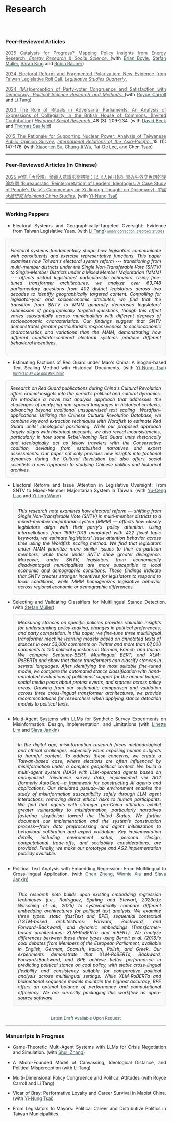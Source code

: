 # Research



<br/><br/>



<div style="text-align: left">


### Peer-Reviewed Articles 

<div style="text-align: justify">

<a href="https://doi.org/10.1016/j.erss.2025.103955" target="_blank" style="color: #515151;"> 2025 Catalysts for Progress? Mapping Policy Insights from Energy Research. </a>  <a href="https://www.sciencedirect.com/journal/energy-research-and-social-science" target="_blank" style="color: #515151;">  _Energy Research & Social Science_. </a>  (with <u><a href="https://brianpaulboyle.com" style="color: #2F4F4F;">Brian Boyle</a></u>, 
<u><a href="https://muellerstefan.net" style="color: #2F4F4F;">Stefan Müller</a></u>, <u><a href="https://sarahaking.net" style="color: #2F4F4F;">Sarah King</a></u> and <u><a href="https://robinrauner.com" style="color: #2F4F4F;">Robin Rauner</a></u>)<br>


<a href="https://onlinelibrary.wiley.com/doi/full/10.1111/lsq.12459" target="_blank" style="color: #515151;"> 2024 Electoral Reform and Fragmented Polarization: New Evidence from Taiwan Legislative Roll Call.</a>  <a href="https://onlinelibrary.wiley.com/journal/19399162" target="_blank" style="color: #515151;">  _Legislative Studies Quarterly_. </a>  <br>

<a href="https://www.cambridge.org/core/journals/political-science-research-and-methods/article/misperception-of-party-congruence-and-satisfaction-with-democracy/48E409867105FD3737126E6FA05F13ED" target="_blank" style="color: #515151;"> 2024 (_Mis_)perception of Party-voter Congruence and Satisfaction with Democracy. </a> </a> <a href="https://www.cambridge.org/core/journals/political-science-research-and-methods" target="_blank" style="color: #515151;">  _Political Science Research and Methods_. </a> (with <u><a href="#" style="color: #2F4F4F;">Royce Carroll</a></u> and <u><a href="https://sites.google.com/view/litang2020" style="color: #2F4F4F;">Li Tang</a></u>) <br>

<a href="https://www.jstor.org/stable/27221360" target="_blank" style="color: #515151;"> 2023 The Role of Rituals in Adversarial Parliaments: An Analysis of Expressions of Collegiality in the British House of Commons. (Invited Contribution)</a>  <a href="https://www.gesis.org/en/hsr" target="_blank" style="color: #515151;">  _Historical Social Research_. </a> 48 (3): 209-234. (with <u><a href="https://www.uni-bamberg.de/comparpol/lehrstuhlteam/david-beck/" style="color: #2F4F4F;">David Beck</a></u> and <u><a href="https://www.uni-bamberg.de/vp-forschung/" style="color: #2F4F4F;">Thomas Saalfeld</a></u>)<br>

<a href="https://academic.oup.com/irap/article-abstract/15/1/147/2937074?redirectedFrom=fulltext" target="_blank" style="color: #515151;">2015 The Rationale for Supporting Nuclear Power: Analysis of Taiwanese Public Opinion Survey.</a>  <a href="https://academic.oup.com/irap" target="_blank" style="color: #515151;">  _International Relations of the Asia-Pacific_. </a>
 15 (1): 147-176. (with <u><a href="https://scholar.google.com/citations?user=RIYMCiwAAAAJ&hl=en" style="color: #2F4F4F;">Xiaochen Su</a></u>, <u><a href="https://www.ipsas.sinica.edu.tw/en/研究人員/吳重禮/" style="color: #2F4F4F;">Chung-li Wu</a></u>, Tai-De Lee, and Chen Tsao) <br>



---


### Peer-Reviewed Articles (in Chinese)

<a href="https://toaj.stpi.niar.org.tw/index/journal/volume/article/4b1141f9969effc90196a8f041000240" target="_blank" style="color: #515151;"> 2025 官僚「再詮釋」領導人意識形態初探：以《人民日報》習近平外交思想的評論為例  (Bureaucratic ‘Reinterpretation’ of Leaders’ Ideologies: A Case Study of People's Daily's Commentary on Xi Jinping Thought on Diplomacy). </a> <a href="http://mcs.nccu.edu.tw/CHINA_Eng/editor.html" target="_blank" style="color: #515151;">_中國大陸研究 Mainland China Studies_.</a>  (with <u><a href="https://www.ipsas.sinica.edu.tw/wp-content/uploads/2023/03/蔡儀儂CV_202303-1-1.pdf" style="color: #2F4F4F;">Yi-Nung Tsai</a></u>) 

<!-- <br/> -->
</div>

---

### Working Pappers

<div style="text-align: justify">

- Electoral Systems and Geographically-Targeted Oversight: Evidence from Taiwan Legislative Yuan. (with <u><a href="https://sites.google.com/view/litang2020" style="color: #2F4F4F;">Li Tang</a></u>) <span style="font-size: 11px;"> 
  <a href="https://www.dropbox.com/scl/fi/ppxruc9jgwrlnwdnoxaxb/Electoral_Systems_and_Geographically_Targeted.pdf?rlkey=pg9owrhasrancnqvbrghcdclb&dl=0" 
     style="color: #2F4F4F;" target="_blank">
     <u>_Minor correction, Electoral Studies_</u> 
  </a>
</span>
   <div style="border: 1px solid #ddd; padding: 15px; margin: 10px 0; border-radius: 5px; background-color: #f9f9f9; font-style: italic;">

   Electoral systems fundamentally shape how legislators communicate with constituents and exercise representative functions. This paper examines how Taiwan's electoral system reform --- transitioning from multi-member districts under the Single Non-Transferable Vote (SNTV) to Single-Member Districts under a Mixed Member Majoritarian (MMM) --- affects district legislators' particularistic behaviors. Using fine-tuned transformer architectures, we analyze over 63,748 parliamentary questions from 402 district legislators across two decades to identify geographically targeted content. Controlling for legislator-year and socioeconomic attributes, we find that the transition from SNTV to MMM generally decreases legislators' submission of geographically targeted questions, though this effect varies substantially across municipalities with different degrees of socioeconomic characteristics. Our findings suggest that SNTV demonstrates greater particularistic responsiveness to socioeconomic characteristics and variations than the MMM, demonstrating how different candidate-centered electoral systems produce different behavioral incentives.

   </div>

<!--  
<a href="https://www.dropbox.com/scl/fi/ppxruc9jgwrlnwdnoxaxb/Electoral_Systems_and_Geographically_Targeted.pdf?rlkey=pg9owrhasrancnqvbrghcdclb&st=i5sgiejd&dl=0" 
     style="color: #2F4F4F;" target="_blank">__[PDF]__</a> -->

- Estimating Factions of Red Guard under Mao's China: A Slogan-based Text Scaling Method with Historical Documents. (with <u><a href="https://www.ipsas.sinica.edu.tw/wp-content/uploads/2023/03/蔡儀儂CV_202303-1-1.pdf" style="color: #2F4F4F;">Yi-Nung Tsai</a></u>) <span style="font-size: 11px;"> 
  <a href="https://www.dropbox.com/scl/fi/qgnvl3w1y5hbsaq168blb/Estimating_Factions_of_Red_Guard_under_Mao_s_China.pdf?rlkey=c6bxr3o3di34vooivgjb2blcf&dl=0" 
     style="color: #2F4F4F;" target="_blank">
    <u>_Invited to Revise and Resubmit_</u>
  </a>
</span>
   <div style="border: 1px solid #ddd; padding: 15px; margin: 10px 0; border-radius: 5px; background-color: #f9f9f9; font-style: italic;">
   Research on Red Guard publications during China's Cultural Revolution offers crucial insights into the period's political and cultural dynamics. We introduce a novel text analysis approach that addresses the challenges of analyzing non-spaced languages in historical contexts, advancing beyond traditional unsupervised text scaling –Wordfish– applications. Utilizing the Chinese Cultural Revolution Database, we combine keyword extraction techniques with Wordfish to estimate Red Guard units' ideological positioning. While our proposed approach largely aligns with historical accounts, we also reveal inconsistencies, particularly in how some Rebel-leaning Red Guard units rhetorically and ideologically act as fellow travelers with the Conservative coalition, deviating from established narratives and expert assessments. Our paper not only provides new insights into factional dynamics during the Cultural Revolution but also offers social scientists a new approach to studying Chinese politics and historical archives.
   </div>

</div>


<div style="text-align: justify">
 
-  Electoral Reform and Issue Attention in Legislative Oversight: From SNTV to Mixed-Member Majoritarian System in Taiwan. (with <u><a href="https://sites.google.com/view/calvin-yuceng-liao/home" style="color: #2F4F4F;">Yu-Ceng Liao</a></u> and <u><a href="https://yitingw.com" style="color: #2F4F4F;">Yi-ting Wang</a></u>) <br>

   <div style="border: 1px solid #ddd; padding: 15px; margin: 10px 0; border-radius: 5px; background-color: #f9f9f9; font-style: italic;">
   This research note examines how electoral reform — shifting from Single Non-Transferable Vote (SNTV) in multi-member districts to a mixed-member majoritarian system (MMM) — affects how closely legislators align with their party's policy attention. Using interpellations from 1999-2019 annotated with 422 fixed topic keywords, we estimate legislators' issue attention behavior across time using the Wordfish scaling method. We find that legislators under MMM prioritize more similar issues to their co-partisan members, while those under SNTV show greater divergence. Moreover, under SNTV, legislators from economically disadvantaged municipalities are more susceptible to local economic and demographic conditions. These findings indicate that SNTV creates stronger incentives for legislators to respond to local conditions, while MMM homogenizes legislative behavior across regional economic or demographic differences.
   </div>

- Selecting and Validating Classifiers for Multilingual Stance Detection. (with <u><a href="https://muellerstefan.net" style="color: #2F4F4F;">Stefan Müller</a></u>) <br>

   <div style="border: 1px solid #ddd; padding: 15px; margin: 10px 0; border-radius: 5px; background-color: #f9f9f9; font-style: italic;">
   Measuring stances on specific policies provides valuable insights for understanding policy-making, changes in political preferences, and party competition. In this paper, we fine-tune three multilingual transformer machine learning models based on annotated texts of stances in over 53,000 comments on Twitter and more than 67,000 comments to 150 political questions in German, French, and Italian. We compare Sentence-BERT, Multilingual BERT, and XLM-RoBERTa and show that these transformers can classify stances in several languages. After identifying the most suitable fine-tuned model, we compare the automated stance classification with hand-annotated evaluations of politicians' support for the annual budget, social media posts about protest events, and stances across policy areas. Drawing from our systematic comparison and validation across three cross-lingual transformer architectures, we provide recommendations for researchers when applying stance detection models to political texts.
   </div>


<!-- - 
- 
- <span style="font-size: 11px;"> <a href="https://www.dropbox.com/scl/fi/p5ig9xvper1svrhqbft5x/Liao_Polmeth_2025_Poster.pdf?rlkey=nqoyu6ukv2y1r687pb55cp25v&dl=0" style="color: #2F4F4F;" target="_blank"> [ __<u>Poster</u>__ </a> | <span style="font-size: 11px;"> <a href="https://www.dropbox.com/scl/fi/50r8woftzilgjo75rnxyx/polmeth_paper.pdf?rlkey=5t9gfb0d80795qqv9g8n8oo49&dl=0" style="color: #2F4F4F;" target="_blank"> __<u>Working Paper</u>__ ]</a> 
  </span> -->

- Multi-Agent Systems with LLMs for Synthetic Survey Experiments on Misinformation: Design, Implementation, and Limitations 
  (with <u><a href="https://linettemlim.github.io" style="color: #2F4F4F;">Linette Lim</a></u> and <u><a href="https://sjankin.com" style="color: #2F4F4F;">Slava Jankin</a></u>)

   <div style="border: 1px solid #ddd; padding: 15px; margin: 10px 0; border-radius: 5px; background-color: #f9f9f9; font-style: italic;">
   In the digital age, misinformation research faces methodological and ethical challenges, especially when exposing human subjects to harmful content. To address these concerns, we create a Taiwan-based case, where elections are often influenced by misinformation under a complex geopolitical context. We build a multi-agent system (MAS) with LLM-operated agents based on anonymized Taiwanese survey data, implemented via AG2 (formerly AutoGen)—a framework for constructing AI agents and applications. Our simulated pseudo-lab environment enables the study of misinformation susceptibility safely through LLM agent interactions, removing direct ethical risks to human participants. We find that agents with stronger pro-China attitudes exhibit greater vulnerability to misinformation, particularly narratives fostering skepticism toward the United States. We further document our implementation and the system’s construction process—from data preprocessing and agent initialization to behavioral calibration and expert validation. Key implementation details, including environment setup, persona design, computational trade-offs, and scalability considerations, are provided. Finally, we make our prototype and AG2 implementation publicly available.
   </div>

  
  <!-- <span style="font-size: 11px;"> <a href="https://www.dropbox.com/scl/fi/ei5nnymbob4fxsi6hfzsa/Who_Believes_and_Who_Shares_MAS.pdf?rlkey=jx4xikpzsm8mt2xvp6yyz5ehb&st=zsyumha3&dl=0" style="color: #2F4F4F;" target="_blank"> <u>Working Paper</u>
  
  </a> -->
  

- Political Text Analysis with Embedding Regression: From Multilingual to Cross-lingual Application. (with <u><a href="https://zengchen.org" style="color: #2F4F4F;">Chen Zheng</a>, </u> <u><a href="https://www.winniexia.com" style="color: #2F4F4F;">Winnie Xia</a></u> and <u><a href="https://sjankin.com" style="color: #2F4F4F;">Slava Jankin</a></u>) 

  <div style="border: 1px solid #ddd; padding: 15px; margin: 10px 0; border-radius: 5px; background-color: #f9f9f9; font-style: italic;">
   This research note builds upon existing embedding regression techniques (i.e., Rodriguez, Spirling and Stewart, 2023a,b; Wirsching et al., 2025) to systematically compare different embedding architectures for political text analysis. We examine three types: static (fastText and BPE), sequential contextual (LSTM-based architectures: Forward, Backward, and Forward+Backward), and dynamic embeddings (Transformer-based architectures: XLM-RoBERTa and mBERT). We analyze differences between these three types using Benoit et al. (2016)’s coal debates from Members of the European Parliament, available in English, German, Spanish, Italian, Polish, and Greek. Our experiments demonstrate that XLM-RoBERTa, Backward, Forward+Backward, and BPE achieve better performance in predicting political stance on coal policy, with stable cross-lingual flexibility and consistency suitable for comparative political analysis across multilingual settings. While XLM-RoBERTa and bidirectional sequence models maintain the highest accuracy, BPE offers an optimal balance of performance and computational efficiency. We are currently packaging this workflow as open-source software.
   </div>


<!-- - Shock Rhetoric: Local Exposure to Trade Shocks and Rhetorical Extremism in the US House of Representatives. (with <a href="https://www.zikai.li" style="color: #2F4F4F;"><u>Zikai Li</u></a>) <br> -->



<!-- - Grandstanding under the Spotlight: Unveiling Elites Crisis Communication in the Council of the European Union. (with James Cross and Paula Montano) <br> -->

<!-- - From Legislators to Mayors: Political Career and Distributive Politics in Taiwan Municipalities. -->

</div>

<br> 



<div style="text-align: center">
    <a href="#" target="_blank" style="color: blue;"> </a>  
    <span style="font-size: small; color: #2F4F4F;"> Latest Draft Available Upon Request </span>
</div>

---

###  Manusripts in Progress


<div style="text-align: justify">

- Game-Theoretic Multi-Agent Systems with LLMs for Crisis Negotiation and Simulation. (with <u><a href="" style="color: #2F4F4F; text-decoration: underline;">Shuli Zhang</a></u>)<br>

- A Micro-Founded Model of Canvassing, Ideological Distance, and Political Misperception (with Li Tang)

- Multi-Dimensional Policy Congruence and Political Attitudes (with Royce Carroll and Li Tang)

- Vicar of Bray: Performative Loyalty and Career Survival in Maoist China. (with <u><a href="https://www.ipsas.sinica.edu.tw/wp-content/uploads/2023/03/蔡儀儂CV_202303-1-1.pdf" style="color: #2F4F4F;">Yi-Nung Tsai</a></u>)

- From Legislators to Mayors: Political Career and Distributive Politics in Taiwan Municipalities.



</div>




<!-- - Topic-Based Text Segmentation for Political Transcripts.  (with <u><a href="https://phsieh.com" style="color: #2F4F4F;">Pei-Hsun Hsieh</a></u> </a></u>) <br>  -->

<!-- - Climate Change and Public Perceptions of Institutional Compliance: A Multidimensional Scaling Approach to Cross-National Analysis. (with <u><a href="https://www.ninedtp.ac.uk/wangyin-zhao-a-disaster-for-whom-the-conditional-impact-of-natural-disasters-on-civil-conflicts/" style="color: #2F4F4F;">Wangyin Zhao</a></u> and <u><a href="https://www.ipsas.sinica.edu.tw/wp-content/uploads/2023/03/蔡儀儂CV_202303-1-1.pdf" style="color: #2F4F4F;"> Yi-Nung Tsai</a></u>)<br> -->



<!-- -  Multi-Dimensional Policy Congruence and Political Attitudes. ( with <u><a href="#" style="color: #2F4F4F;">Royce Carroll</a></u> and <u><a href="https://sites.google.com/view/litang2020" style="color: #2F4F4F;">Li Tang</a></u>) -->
  




<!-- - The Politics of Multiple Loyalties: (Cross-Lingual) Grandstanding and Policy Congruence in the European Parliament <br> -->


<!-- Natural Disasters and Authoritarian Compliance: Cross-National Evidence on Power and Value Perceptions -->

<!-- - Political Parties, Public Opinion, and Legislation on Cross-Strait Relations in Taiwan (with <u><a href="https://sites.google.com/view/calvin-yuceng-liao/home" style="color: #2F4F4F;">Yu-Ceng Liao</a></u> and <u><a href="https://politics.nccu.edu.tw/PageStaffing/Detail?fid=5227&id=1517" style="color: #2F4F4F;">Shing-Yuan Sheng</a></u>) <br> -->

<!-- - The Effect of Misperception on Election Voting: Evidence from a Field Experiment (with <u><a href="#" style="color: #2F4F4F;">Royce Carroll</a></u>, <u><a href="https://sites.google.com/view/litang2020" style="color: #2F4F4F;">Li Tang</a></u>, and <u><a href="https://sites.google.com/site/yinpenghui2008/home" style="color: #2F4F4F;">Penghui Yin</a></u>)  -->
    

<!-- </div> -->

<!-- ---

### Documentation and Report

- <a href="https://davidycliao.github.io/flaiR/articles/tutorial.html#introduction" target="_blank" style="color: #515151;"> Flair NLP and __flaiR__  for Social Science with R. </a> (with Sohini Timbadia) <br>

<!-- - User Manual for <strong>legisTaiwan</strong> R Package with Taiwan Legislative Yuan API (with <u><a href="" style="color: #2F4F4F;">Shaka Y.J. Li</a></u>) <br>  -->

<!-- -  <a href="https://davidycliao.github.io/legisTaiwan/" target="_blank" style="color: #515151;">  __legisTaiwan__ </a> : R Pacakge for Data Analysis and Applications with Taiwan Legislative Yuan API. -->
<!-- </a> (with <u><a href="" style="color: #2F4F4F;">Shaka Y.J. Li</a></u>) <br> --> 


